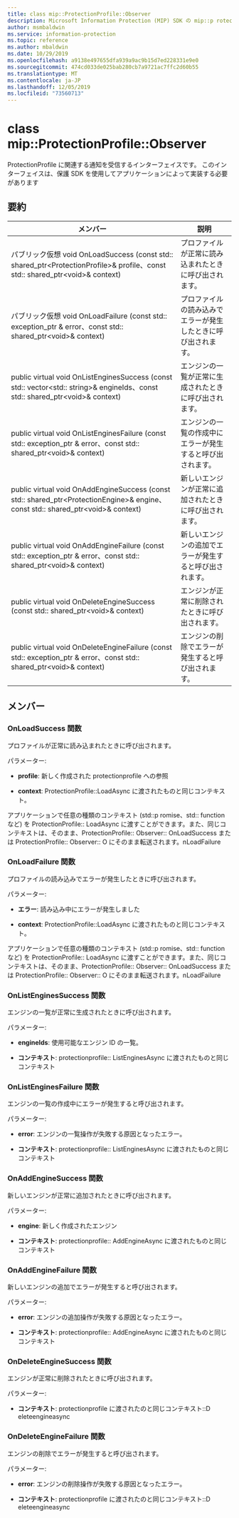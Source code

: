 ```yaml
---
title: class mip::ProtectionProfile::Observer
description: Microsoft Information Protection (MIP) SDK の mip::p rotectionprofile クラスについて説明します。
author: msmbaldwin
ms.service: information-protection
ms.topic: reference
ms.author: mbaldwin
ms.date: 10/29/2019
ms.openlocfilehash: a9138e497655dfa939a9ac9b15d7ed228331e9e0
ms.sourcegitcommit: 474cd033de025bab280cb7a9721ac7ffc2d60b55
ms.translationtype: MT
ms.contentlocale: ja-JP
ms.lasthandoff: 12/05/2019
ms.locfileid: "73560713"
---
```

# <a name="class-mipprotectionprofileobserver"></a>class mip::ProtectionProfile::Observer 
ProtectionProfile に関連する通知を受信するインターフェイスです。
このインターフェイスは、保護 SDK を使用してアプリケーションによって実装する必要があります
  
## <a name="summary"></a>要約
 メンバー                        | 説明                                
--------------------------------|---------------------------------------------
パブリック仮想 void OnLoadSuccess (const std:: shared_ptr\<ProtectionProfile\>& profile、const std:: shared_ptr\<void\>& context)  |  プロファイルが正常に読み込まれたときに呼び出されます。
パブリック仮想 void OnLoadFailure (const std:: exception_ptr & error、const std:: shared_ptr\<void\>& context)  |  プロファイルの読み込みでエラーが発生したときに呼び出されます。
public virtual void OnListEnginesSuccess (const std:: vector\<std:: string\>& engineIds、const std:: shared_ptr\<void\>& context)  |  エンジンの一覧が正常に生成されたときに呼び出されます。
public virtual void OnListEnginesFailure (const std:: exception_ptr & error、const std:: shared_ptr\<void\>& context)  |  エンジンの一覧の作成中にエラーが発生すると呼び出されます。
public virtual void OnAddEngineSuccess (const std:: shared_ptr\<ProtectionEngine\>& engine、const std:: shared_ptr\<void\>& context)  |  新しいエンジンが正常に追加されたときに呼び出されます。
public virtual void OnAddEngineFailure (const std:: exception_ptr & error、const std:: shared_ptr\<void\>& context)  |  新しいエンジンの追加でエラーが発生すると呼び出されます。
public virtual void OnDeleteEngineSuccess (const std:: shared_ptr\<void\>& context)  |  エンジンが正常に削除されたときに呼び出されます。
public virtual void OnDeleteEngineFailure (const std:: exception_ptr & error、const std:: shared_ptr\<void\>& context)  |  エンジンの削除でエラーが発生すると呼び出されます。
  
## <a name="members"></a>メンバー
  
### <a name="onloadsuccess-function"></a>OnLoadSuccess 関数
プロファイルが正常に読み込まれたときに呼び出されます。

パラメーター:  
* **profile**: 新しく作成された protectionprofile への参照


* **context**: ProtectionProfile::LoadAsync に渡されたものと同じコンテキスト。


アプリケーションで任意の種類のコンテキスト (std::p romise、std:: function など) を ProtectionProfile:: LoadAsync に渡すことができます。また、同じコンテキストは、そのまま、ProtectionProfile:: Observer:: OnLoadSuccess または ProtectionProfile:: Observer:: O にそのまま転送されます。nLoadFailure
  
### <a name="onloadfailure-function"></a>OnLoadFailure 関数
プロファイルの読み込みでエラーが発生したときに呼び出されます。

パラメーター:  
* **エラー**: 読み込み中にエラーが発生しました 


* **context**: ProtectionProfile::LoadAsync に渡されたものと同じコンテキスト。


アプリケーションで任意の種類のコンテキスト (std::p romise、std:: function など) を ProtectionProfile:: LoadAsync に渡すことができます。また、同じコンテキストは、そのまま、ProtectionProfile:: Observer:: OnLoadSuccess または ProtectionProfile:: Observer:: O にそのまま転送されます。nLoadFailure
  
### <a name="onlistenginessuccess-function"></a>OnListEnginesSuccess 関数
エンジンの一覧が正常に生成されたときに呼び出されます。

パラメーター:  
* **engineIds**: 使用可能なエンジン ID の一覧。 


* **コンテキスト**: protectionprofile:: ListEnginesAsync に渡されたものと同じコンテキスト


  
### <a name="onlistenginesfailure-function"></a>OnListEnginesFailure 関数
エンジンの一覧の作成中にエラーが発生すると呼び出されます。

パラメーター:  
* **error**: エンジンの一覧操作が失敗する原因となったエラー。 


* **コンテキスト**: protectionprofile:: ListEnginesAsync に渡されたものと同じコンテキスト


  
### <a name="onaddenginesuccess-function"></a>OnAddEngineSuccess 関数
新しいエンジンが正常に追加されたときに呼び出されます。

パラメーター:  
* **engine**: 新しく作成されたエンジン 


* **コンテキスト**: protectionprofile:: AddEngineAsync に渡されたものと同じコンテキスト


  
### <a name="onaddenginefailure-function"></a>OnAddEngineFailure 関数
新しいエンジンの追加でエラーが発生すると呼び出されます。

パラメーター:  
* **error**: エンジンの追加操作が失敗する原因となったエラー。 


* **コンテキスト**: protectionprofile:: AddEngineAsync に渡されたものと同じコンテキスト


  
### <a name="ondeleteenginesuccess-function"></a>OnDeleteEngineSuccess 関数
エンジンが正常に削除されたときに呼び出されます。

パラメーター:  
* **コンテキスト**: protectionprofile に渡されたのと同じコンテキスト::D eleteengineasync


  
### <a name="ondeleteenginefailure-function"></a>OnDeleteEngineFailure 関数
エンジンの削除でエラーが発生すると呼び出されます。

パラメーター:  
* **error**: エンジンの削除操作が失敗する原因となったエラー。 


* **コンテキスト**: protectionprofile に渡されたのと同じコンテキスト::D eleteengineasync

